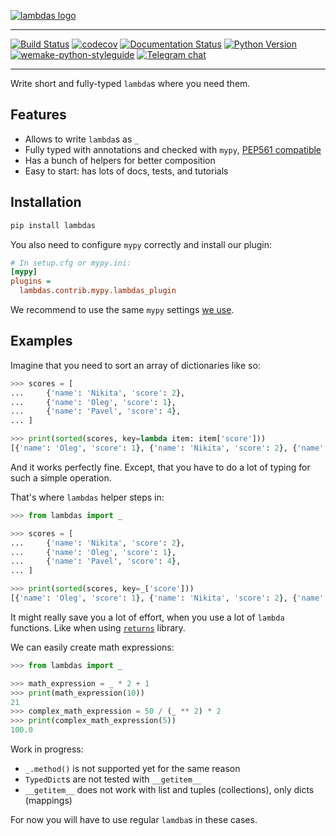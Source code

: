 [![lambdas logo](https://raw.githubusercontent.com/dry-python/brand/master/logo/lambdas.png)](https://github.com/dry-python/lambdas)

-----

[![Build Status](https://github.com/dry-python/lambdas/workflows/test/badge.svg?branch=master&event=push)](https://github.com/dry-python/lambdas/actions?query=workflow%3Atest)
[![codecov](https://codecov.io/gh/dry-python/lambdas/branch/master/graph/badge.svg)](https://codecov.io/gh/dry-python/lambdas)
[![Documentation Status](https://readthedocs.org/projects/lambdas/badge/?version=latest)](https://lambdas.readthedocs.io/en/latest/?badge=latest)
[![Python Version](https://img.shields.io/pypi/pyversions/lambdas.svg)](https://pypi.org/project/lambdas/)
[![wemake-python-styleguide](https://img.shields.io/badge/style-wemake-000000.svg)](https://github.com/wemake-services/wemake-python-styleguide)
[![Telegram chat](https://img.shields.io/badge/chat-join-blue?logo=telegram)](https://t.me/drypython)

-----

Write short and fully-typed `lambda`s where you need them.


## Features

- Allows to write `lambda`s as `_`
- Fully typed with annotations and checked with `mypy`, [PEP561 compatible](https://www.python.org/dev/peps/pep-0561/)
- Has a bunch of helpers for better composition
- Easy to start: has lots of docs, tests, and tutorials


## Installation

```bash
pip install lambdas
```

You also need to configure `mypy` correctly and install our plugin:

```ini
# In setup.cfg or mypy.ini:
[mypy]
plugins =
  lambdas.contrib.mypy.lambdas_plugin
```

We recommend to use the same `mypy` settings [we use](https://github.com/wemake-services/wemake-python-styleguide/blob/master/styles/mypy.toml).


## Examples

Imagine that you need to sort an array of dictionaries like so:

```python
>>> scores = [
...     {'name': 'Nikita', 'score': 2},
...     {'name': 'Oleg', 'score': 1},
...     {'name': 'Pavel', 'score': 4},
... ]

>>> print(sorted(scores, key=lambda item: item['score']))
[{'name': 'Oleg', 'score': 1}, {'name': 'Nikita', 'score': 2}, {'name': 'Pavel', 'score': 4}]
```

And it works perfectly fine.
Except, that you have to do a lot of typing for such a simple operation.

That's where `lambdas` helper steps in:

```python
>>> from lambdas import _

>>> scores = [
...     {'name': 'Nikita', 'score': 2},
...     {'name': 'Oleg', 'score': 1},
...     {'name': 'Pavel', 'score': 4},
... ]

>>> print(sorted(scores, key=_['score']))
[{'name': 'Oleg', 'score': 1}, {'name': 'Nikita', 'score': 2}, {'name': 'Pavel', 'score': 4}]
```

It might really save you a lot of effort,
when you use a lot of `lambda` functions.
Like when using [`returns`](https://github.com/dry-python/returns) library.

We can easily create math expressions:

```python
>>> from lambdas import _

>>> math_expression = _ * 2 + 1
>>> print(math_expression(10))
21
>>> complex_math_expression = 50 / (_ ** 2) * 2
>>> print(complex_math_expression(5))
100.0
```

Work in progress:

- `_.method()` is not supported yet for the same reason
- `TypedDict`s are not tested with `__getitem__`
- `__getitem__` does not work with list and tuples (collections), only dicts (mappings)

For now you will have to use regular `lamdba`s in these cases.
